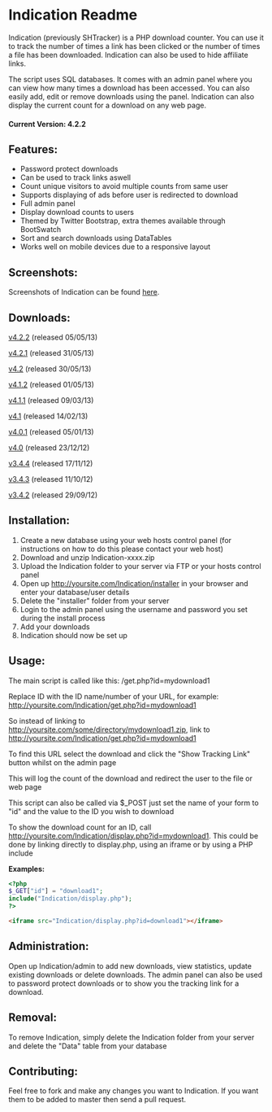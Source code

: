 Indication Readme
================

Indication (previously SHTracker) is a PHP download counter. You can use it to track the number of times a link has been clicked or the number of times a file has been downloaded. Indication can also be used to hide affiliate links.

The script uses SQL databases. It comes with an admin panel where you can view how many times a download has been accessed. You can also easily add, edit or remove downloads using the panel. Indication can also display the current count for a download on any web page.

#### Current Version: 4.2.2

Features:
---------

* Password protect downloads
* Can be used to track links aswell
* Count unique visitors to avoid multiple counts from same user
* Supports displaying of ads before user is redirected to download
* Full admin panel
* Display download counts to users
* Themed by Twitter Bootstrap, extra themes available through BootSwatch
* Sort and search downloads using DataTables
* Works well on mobile devices due to a responsive layout

Screenshots:
------------

Screenshots of Indication can be found [here](http://imgur.com/a/7aQPl).

Downloads:
------------

[v4.2.2](http://sidhosting.co.uk/downloads/get.php?id=indication) (released 05/05/13)

[v4.2.1](http://sidhosting.co.uk/downloads/get.php?id=indication&tag=4.2.1) (released 31/05/13)

[v4.2](http://sidhosting.co.uk/downloads/get.php?id=indication&tag=4.2) (released 30/05/13)

[v4.1.2](http://sidhosting.co.uk/downloads/get.php?id=indication&tag=4.1.2) (released 01/05/13)

[v4.1.1](http://sidhosting.co.uk/downloads/get.php?id=indication&tag=4.1.1) (released 09/03/13)

[v4.1](http://sidhosting.co.uk/downloads/get.php?id=indication&tag=4.1) (released 14/02/13)

[v4.0.1](http://sidhosting.co.uk/downloads/get.php?id=indication&tag=4.0.1) (released 05/01/13)

[v4.0](http://sidhosting.co.uk/downloads/get.php?id=indication&tag=4.0) (released 23/12/12)

[v3.4.4](http://sidhosting.co.uk/downloads/get.php?id=indication&tag=3.4.4) (released 17/11/12)

[v3.4.3](http://sidhosting.co.uk/downloads/get.php?id=indication&tag=3.4.3) (released 11/10/12)

[v3.4.2](http://sidhosting.co.uk/downloads/get.php?id=indication&tag=3.4.2) (released 29/09/12)

Installation:
-------------

1. Create a new database using your web hosts control panel (for instructions on how to do this please contact your web host)
2. Download and unzip Indication-xxxx.zip
3. Upload the Indication folder to your server via FTP or your hosts control panel
4. Open up http://yoursite.com/Indication/installer in your browser and enter your database/user details
5. Delete the "installer" folder from your server
6. Login to the admin panel using the username and password you set during the install process
7. Add your downloads
8. Indication should now be set up

Usage:
------

The main script is called like this: /get.php?id=mydownload1

Replace ID with the ID name/number of your URL, for example: http://yoursite.com/Indication/get.php?id=mydownload1

So instead of linking to http://yoursite.com/some/directory/mydownload1.zip, link to http://yoursite.com/Indication/get.php?id=mydownload1

To find this URL select the download and click the "Show Tracking Link" button whilst on the admin page

This will log the count of the download and redirect the user to the file or web page

This script can also be called via $_POST just set the name of your form to "id" and the value to the ID you wish to download

To show the download count for an ID, call http://yoursite.com/Indication/display.php?id=mydownload1. This could be done by linking directly to display.php, using an iframe or by using a PHP include

**Examples:**

```php
<?php
$_GET["id"] = "download1";
include("Indication/display.php");
?>
```

```html
<iframe src="Indication/display.php?id=download1"></iframe>
```

Administration:
---------------

Open up Indication/admin to add new downloads, view statistics, update existing downloads or delete downloads. The admin panel can also be used to password protect downloads or to show you the tracking link for a download.

Removal:
--------

To remove Indication, simply delete the Indication folder from your server and delete the "Data" table from your database

Contributing:
-------------

Feel free to fork and make any changes you want to Indication. If you want them to be added to master then send a pull request.
